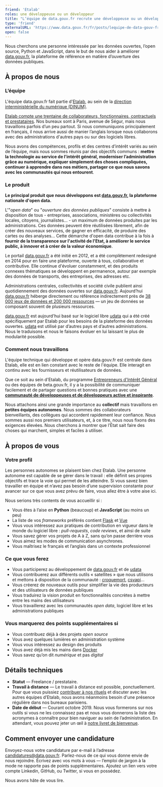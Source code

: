 ```yaml
---
friend: 'Etalab'
roles: une développeuse ou un développeur
title: "L’équipe de data.gouv.fr recrute une développeuse ou un développeur"
type: 'friend'
externalURL: 'https://www.data.gouv.fr/fr/posts/lequipe-de-data-gouv-fr-recrute-une-developpeuse-ou-un-developpeur/'
open: false
---
```


Nous cherchons une personne intéressée par les données ouvertes, l’open source, Python et JavaScript, dans le but de nous aider à améliorer [data.gouv.fr](https://www.data.gouv.fr/fr/), la plateforme de référence en matière d’ouverture des données publiques.

<!--more-->

## À propos de nous

### L’équipe

L'équipe data.gouv.fr fait partie d'[Etalab](https://www.etalab.gouv.fr), au sein de la [direction interministérielle du numérique (DINUM)](https://www.numerique.gouv.fr).

[Etalab compte une trentaine de collaborateurs, fonctionnaires, contractuels et prestataires](https://www.etalab.gouv.fr/equipe). Nos bureaux sont à Paris, avenue de Ségur, mais nous travaillons parfois d’un peu partout. Si nous communiquons principalement en français, il nous arrive aussi de manier l’anglais lorsque nous collaborons avec des administrations d'autres pays ou sur des logiciels libres.

Nous avons des compétences, profils et des centres d’intérêt variés au sein de l’équipe, mais nous sommes réunis par des objectifs communs : **mettre la technologie au service de l’intérêt général, moderniser l’administration grâce au numérique, expliquer simplement des choses compliquées, continuer à apprendre dans nos métiers, partager ce que nous savons avec les communautés qui nous entourent**.


### Le produit

**Le principal produit que nous développons est [data.gouv.fr](https://data.gouv.fr), la plateforme nationale d'open data.**

L'"*open data*" ou "*ouverture des données publiques*" consiste à mettre à disposition de tous - entreprises, associations, ministères ou collectivités locales, citoyens, journalistes... - un maximum de données produites par les administrations. Ces données peuvent être réutilisées librement, afin de créer des nouveaux services, de gagner en efficacité, de produire des cartes ou des analyses... 
Cette démarche d'open data contribue à la fois à **fournir de la transparence sur l'activité de l'Etat, à améliorer le service public, à innover et à créer de la valeur économique**. 

Le portail [data.gouv.fr](https://data.gouv.fr) a été initié en 2012, et a été complètement redesigné en 2014 pour en faire une plateforme, ouverte à tous, collaborative et contributive. Elle continue d'évoluer constamment, et des produits connexes thématiques se développent en permanence, autour par exemple des données de transports, des entreprises, des adresses etc.

Administrations centrales, collectivités et société civile publient ainsi quotidiennement des données ouvertes sur [data.gouv.fr](https://data.gouv.fr). Aujourd’hui [data.gouv.fr](https://data.gouv.fr) héberge directement ou référence indirectement près de [38 000 jeux de données et 200 000 ressources](https://www.data.gouv.fr/fr/dashboard/) — un jeu de données se composant souvent de plusieurs ressources.

[data.gouv.fr](https://data.gouv.fr) est aujourd'hui basé sur le logiciel libre [udata](https://github.com/opendatateam/udata) qui a été créé spécifiquement par Etalab pour les besoins de la plateforme des données ouvertes. [udata](https://github.com/opendatateam/udata) est utilisé par d’autres pays et d’autres administrations. Nous le traduisons et nous le faisons évoluer en lui laissant le plus de modularité possible.

### Comment nous travaillons

L'équipe technique qui développe et opère data.gouv.fr est centrale dans Etalab, elle est en lien constant avec le reste de l'équipe. Elle interagit en continu avec les fournisseurs et réutilisateurs de données. 

Que ce soit au sein d'Etalab, du programme [Entrepreneurs d'Intérêt Général](https://entrepreneur-interet-general.etalab.gouv.fr/) ou des équipes de beta.gouv.fr, il y a la possibilité de communiquer facilement et de partager questions et bonnes pratiques avec une [**communauté de développeuses et de développeurs active et inspirante**](https://github.com/etalab).  

Nous attachons ainsi une grande importance au **collectif** mais travaillons en **petites équipes autonomes**. Nous sommes des collaborateurs bienveillants, des collègues qui accordent rapidement leur confiance. Nous sommes aussi nos premiers utilisateurs, et, à ce titre, nous nous fixons des exigences élevées. Nous cherchons à montrer que l’État sait faire des choses qui marchent, simples et faciles à utiliser.


## À propos de vous

### Votre profil

Les personnes autonomes se plaisent bien chez Etalab. Une personne autonome est capable de se gérer dans le travail : elle définit ses propres objectifs et trace la voie qui permet de les atteindre. Si vous savez bien travailler en équipe et n’avez pas besoin d’une supervision constante pour avancer sur ce que vous avez prévu de faire, vous allez être à votre aise ici.

Nous serions très contents de vous accueillir si :

* Vous êtes à l’aise en **Python** (beaucoup) et **JavaScript** (au moins un peu)
* La liste de vos _frameworks_ préférés contient [Flask](http://flask.pocoo.org) et [Vue](https://vuejs.org)
* Vous vous intéressez aux pratiques de contribution en vigueur dans le monde du logiciel libre : _pull-requests_, _code reviews_, et ainsi de suite
* Vous savez gérer vos projets de A à Z, sans qu’on passe derrière vous
* Vous aimez les modes de communication asynchrones.
* Vous maîtrisez le français et l’anglais dans un contexte professionnel

### Ce que vous ferez

* Vous participerez au développement de [data.gouv.fr](https://data.gouv.fr) et de [udata](https://github.com/opendatateam/udata)
* Vous contribuerez aux différents outils « satellites » que nous utilisons et mettons à disposition de la communauté : [croquemort](https://github.com/opendatateam/croquemort), [csvapi](https://github.com/opendatateam/csvapi)...
* Vous créerez de nouveaux outils pour simplifier la vie des producteurs et des utilisateurs de données publiques
* Vous traduirez la vision produit en fonctionnalités concrètes à mettre entre les mains des utilisateurs
* Vous travaillerez avec les communautés _open data_, logiciel libre et les administrations publiques

### Vous marquerez des points supplémentaires si

* Vous contribuez déjà à des projets _open source_
* Vous avez quelques lumières en administration système
* Vous vous intéressez au design des produits
* Vous avez déjà mis les mains dans [Docker](https://www.docker.com)
* Vous savez qu’on dit _numérique_ et pas _digital_

## Détails techniques

* **Statut** — Freelance / prestataire.
* **Travail à distance** — Le travail à distance est possible, ponctuellement. Pour que vous puissiez [contribuer à nos rituels](https://github.com/etalab/etalab/blob/master/nos-rituels.md) et discuter avec les autres équipes d’Etalab, nous avons néanmoins besoin d'une présence régulière dans nos bureaux parisiens.
* **Date de début** — Courant octobre 2019. Nous vous formerons sur nos outils si vous ne les connaissez pas et nous vous donnerons la liste des acronymes à connaître pour bien naviguer au sein de l’administration. En attendant, vous pouvez jeter un œil à [notre livret de bienvenue](https://github.com/etalab/etalab).

## Comment envoyer une candidature

Envoyez-nous votre candidature par e-mail à l’adresse <a href="mailto:candidatures@data.gouv.fr">candidatures@data.gouv.fr</a>. Parlez-nous de ce qui vous donne envie de nous rejoindre. Écrivez avec vos mots à vous — l’emploi de jargon à la mode ne rapporte pas de points supplémentaires. Ajoutez un lien vers votre compte Linkedin, GitHub, ou Twitter, si vous en possédez.

Nous avons hâte de vous lire.

